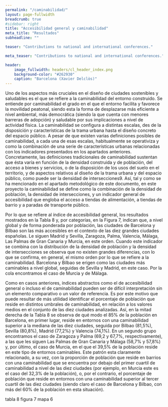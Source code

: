 ```yaml
---
permalink: "/caminabilidad/"
layout: page-fullwidth
breadcrumb: true
#sidebar: right
title: "Accesibilidad general y caminabilidad"
meta_title: "Resultados"
subheadline: ""

teaser: "Contributions to national and international conferences."

meta_teaser: "Contributions to national and international conferences."

header:
    image_fullwidth: headers/cl_header_index.png
    background-color: "#262930"
    caption: "Barcelona (Xavier Delclòs)"
---
```


Uno de los aspectos más cruciales en el diseño de ciudades sostenibles y saludables es el que se refiere a la caminabilidad del entorno construido. Se entiende por caminabilidad el grado en el que el entorno facilita y favorece la movilidad peatonal, siendo esta la forma de desplazarse más eficiente a nivel ambiental, más democrática (siendo la que cuenta con menores barreras de adopción) y saludable por sus implicaciones a nivel de actividad física. La caminabilidad se configura a distintas escalas, des de la disposición y características de la trama urbana hasta el diseño concreto del espacio público. A pesar de que existen varias definiciones posibles de caminabilidad, a cada una de esas escalas, habitualmente se operativiza y como la combinación de una serie de características urbanas relacionadas con los indicadores presentados en los apartados anteriores. Concretamente, las definiciones tradicionales de caminabilidad sustentan que ésta varía en función de la densidad construida y de población, del acceso a bienes y servicios, o de la disposición de los usos del suelo en el territorio, y de aspectos relativos al diseño de la trama urbana y del espacio público, como puede ser la densidad de intersecciones9. Así, tal y como se ha mencionado en el apartado metodológico de este documento, en este proyecto la caminabilidad se define como la combinación de la densidad de población, la densidad de intersecciones, y un indicador general de accesibilidad que engloba el acceso a tiendas de alimentación, a tiendas de barrio y a paradas de transporte público.

Por lo que se refiere al índice de accesibilidad general, los resultados mostrados en la Tabla 8 y, por categorías, en la Figura 7, indican que, a nivel global y de forma ponderada por población, las ciudades de Barcelona y Bilbao son las más accesibles en el contexto de las diez grandes ciudades españolas. Le siguen Madrid y Sevilla, Zaragoza, Palma, Valencia, Málaga, Las Palmas de Gran Canaria y Murcia, en este orden. Cuando este indicador se combina con la distribución de la densidad de población y la densidad de intersecciones se observa que no existen grandes diferencias, con lo que se confirma, en general, el mismo orden por lo que se refiere a la caminabilidad. Barcelona y Bilbao se erigen como las ciudades más caminables a nivel global, seguidas de Sevilla y Madrid, en este caso. Por la cola encontramos el caso de Murcia y de Málaga.

Como en casos anteriores, índices abstractos como el de accesibilidad general o incluso el de caminabilidad pueden ser de difícil interpretación sin un elemento comparativo o un valor de referencia. Es por este motivo que puede resultar de más utilidad identificar el porcentaje de población que reside en distintos umbrales de caminabilidad, en relación a los valores medios en el conjunto de las diez ciudades analizadas. Así, en la mitad derecha de la Tabla 8 se observa de qué modo el 85% de la población en Barcelona, en primer lugar, reside en entornos con una caminabilidad superior a la mediana de las diez ciudades, seguida por Bilbao (81,5%), Sevilla (80,8%), Madrid (77,2%) y Valencia (74,1%). En un segundo grupo encontramos el caso de Zaragoza y Palma (69,2 y 67,7%, respectivamente), a las que les siguen Las Palmas de Gran Canaria y Málaga (58,7% y 57,8%) y, por último, el caso de Murcia, en el que el 39,5% de la población reside en este tipo de entornos caminables. Este patrón esta claramente relacionado, a su vez, con la proporción de población que reside en barrios con una caminabilidad que se encuentra por debajo del primer cuartil de caminabilidad a nivel de las diez ciudades (por ejemplo, en Murcia este es el caso del 32,3% de la población), o, por el contrario, el porcentaje de población que reside en entornos con una caminabilidad superior al tercer cuartil de las diez ciudades (siendo claro el caso de Barcelona y Bilbao, con más del 60% de la población en esta situación).

tabla 8
figura 7
mapa 6